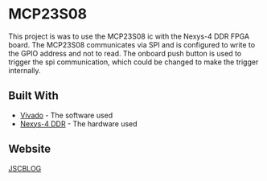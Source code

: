 # MCP23S08

This project is was to use the MCP23S08 ic with the Nexys-4 DDR FPGA board. The MCP23S08 communicates via SPI and is configured to write to the GPIO address and not to read. The onboard push button is used to trigger the spi communication, which could be changed to make the trigger internally.

## Built With

* [Vivado](https://www.xilinx.com/products/design-tools/vivado.html) - The software used
* [Nexys-4 DDR](https://store.digilentinc.com/nexys-4-artix-7-fpga-trainer-board-limited-time-see-nexys4-ddr/) - The hardware used

## Website

[JSCBLOG](http://jscblog.com/)



